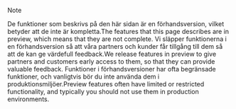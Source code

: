 > [!Note]
> <span data-ttu-id="6c958-101">De funktioner som beskrivs på den här sidan är en förhandsversion, vilket betyder att de inte är kompletta.</span><span class="sxs-lookup"><span data-stu-id="6c958-101">The features that this page describes are in preview, which means that they are not complete.</span></span> <span data-ttu-id="6c958-102">Vi släpper funktionerna i en förhandsversion så att våra partners och kunder får tillgång till dem så att de kan ge värdefull feedback.</span><span class="sxs-lookup"><span data-stu-id="6c958-102">We release features in preview to give partners and customers early access to them, so that they can provide valuable feedback.</span></span> <span data-ttu-id="6c958-103">Funktioner i förhandsversioner har ofta begränsade funktioner, och vanligtvis bör du inte använda dem i produktionsmiljöer.</span><span class="sxs-lookup"><span data-stu-id="6c958-103">Preview features often have limited or restricted functionality, and typically you should not use them in production environments.</span></span>